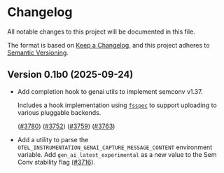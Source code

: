 # Changelog

All notable changes to this project will be documented in this file.

The format is based on [Keep a Changelog](https://keepachangelog.com/en/1.0.0/),
and this project adheres to [Semantic Versioning](https://semver.org/spec/v2.0.0.html).

## Version 0.1b0 (2025-09-24)

- Add completion hook to genai utils to implement semconv v1.37.

  Includes a hook implementation using
  [`fsspec`](https://filesystem-spec.readthedocs.io/en/latest/) to support uploading to various
  pluggable backends.

  ([#3780](https://github.com/open-telemetry/opentelemetry-python-contrib/pull/3780))
  ([#3752](https://github.com/open-telemetry/opentelemetry-python-contrib/pull/3752))
  ([#3759](https://github.com/open-telemetry/opentelemetry-python-contrib/pull/3759))
  ([#3763](https://github.com/open-telemetry/opentelemetry-python-contrib/pull/3763))
- Add a utility to parse the `OTEL_INSTRUMENTATION_GENAI_CAPTURE_MESSAGE_CONTENT` environment variable.
  Add `gen_ai_latest_experimental` as a new value to the Sem Conv stability flag ([#3716](https://github.com/open-telemetry/opentelemetry-python-contrib/pull/3716)).
